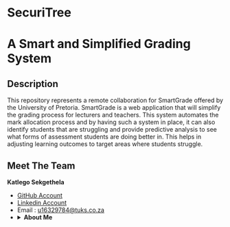 # SecuriTree

# A Smart and Simplified Grading System

## Description
This repository represents a remote collaboration for SmartGrade offered by the University of Pretoria. SmartGrade is a web application that will simplify the grading process for lecturers and teachers. This system automates the mark allocation process and by having such a system in place, it can also identify students that are struggling and provide predictive analysis to see what forms of assessment students are doing better in. This helps in adjusting learning outcomes to target areas where students struggle.
<br>
    
## Meet The Team
<b>Katlego Sekgethela</b><br>
* <a href="https://katlegokt38.github.io/"> GitHub Account </a><br>
* <a href="https://www.linkedin.com/in/katlego-sekgethela-a751a31a5/"> Linkedin Account </a>
* Email : u16329784@tuks.co.za
* <details>
    <summary><b>About Me</b></summary>
    <br>
    Passion driven BSc Computer Science student at the University of Pretoria. I believe diligence is key in being able to achieve any task in life and with that comes the need for discipline through hard work, however, with applying smart work ethic. My years in university have enabled me to develop good organizational skills; an analytical/logical approach to tasks and the ability to work under pressure. I am passionate about computer science and I would like to further my knowledge in that regard
    <br>
</details>



